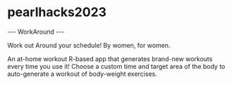 # pearlhacks2023

--- WorkAround ---

Work out Around your schedule!
By women, for women.

An at-home workout R-based app that generates brand-new workouts every time you use it! Choose a custom time and target area of the body to auto-generate a workout of body-weight exercises.
